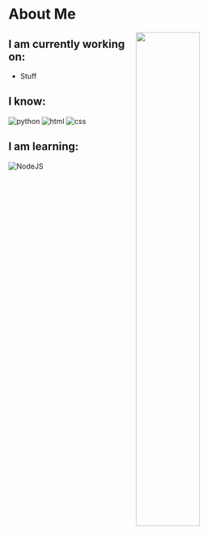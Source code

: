 # About Me

<img width="50%" align="right" src="https://github-readme-stats.vercel.app/api?username=jackweller836&include_all_commits=true&show_icons=true&include_all_commits=true&theme=monokai&hide_border=True">

## I am currently working on:

- Stuff

## I know:

![python](https://img.shields.io/badge/-Python-4B8BBE?style=flat)
![html](https://img.shields.io/badge/-HTML-e34c26?style=flat)
![css](https://img.shields.io/badge/-CSS-264de4?style=flat)

## I am learning:

![NodeJS](https://img.shields.io/badge/-NodeJS-f7df1e?style=flat)

